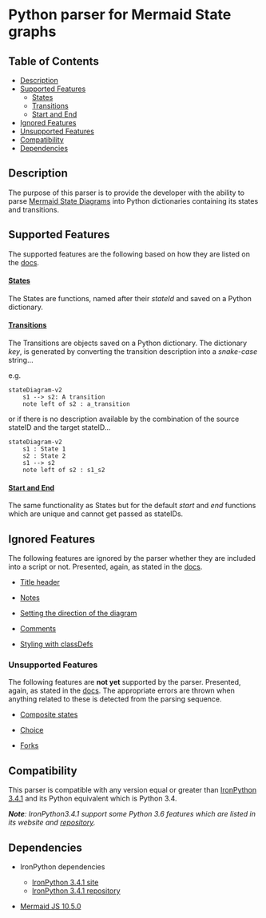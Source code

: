 # Python parser for Mermaid State graphs

## Table of Contents

* [Description](#description)
* [Supported Features](#supported-features)
  * [States](#states)
  * [Transitions](#transitions)
  * [Start and End](#start-and-end)
* [Ignored Features](#ignored-features)
* [Unsupported Features](#unsupported-features)
* [Compatibility](#compatibility)
* [Dependencies](#dependencies)

## Description

The purpose of this parser is to provide the developer with the ability to parse [Mermaid State Diagrams](https://mermaid.js.org/syntax/stateDiagram.html) into Python dictionaries containing its states and transitions.

## Supported Features

The supported features are the following based on how they are listed on the [docs](https://mermaid.js.org/syntax/stateDiagram.html).

#### [States](https://mermaid.js.org/syntax/stateDiagram.html#states)

The States are functions, named after their *stateId* and saved on a Python dictionary.

#### [Transitions](https://mermaid.js.org/syntax/stateDiagram.html#transitions)

The Transitions are objects saved on a Python dictionary. The dictionary *key*, is generated by converting the transition description into a *snake-case* string...

e.g. 

```mermaid
stateDiagram-v2
    s1 --> s2: A transition
    note left of s2 : a_transition
```

or if there is no description available by the combination of the source stateID and the target stateID...

```mermaid
stateDiagram-v2
    s1 : State 1
    s2 : State 2
    s1 --> s2
    note left of s2 : s1_s2
```

#### [Start and End](https://mermaid.js.org/syntax/stateDiagram.html#start-and-end)

The same functionality as States but for the default *_start_* and *_end_* functions which are unique and cannot get passed as stateIDs.

## Ignored Features

The following features are ignored by the parser whether they are included into a script or not. Presented, again, as stated in the [docs](https://mermaid.js.org/syntax/stateDiagram.html).

* [Title header](https://mermaid.js.org/syntax/stateDiagram.html)

* [Notes](https://mermaid.js.org/syntax/stateDiagram.html#notes)

* [Setting the direction of the diagram](https://mermaid.js.org/syntax/stateDiagram.html#setting-the-direction-of-the-diagram)

* [Comments](https://mermaid.js.org/syntax/stateDiagram.html#comments)

* [Styling with classDefs](https://mermaid.js.org/syntax/stateDiagram.html#styling-with-classdefs)

### Unsupported Features

The following features are **not yet** supported by the parser. Presented, again, as stated in the [docs](https://mermaid.js.org/syntax/stateDiagram.html). The appropriate errors are thrown when anything related to these is detected from the parsing sequence.

* [Composite states](https://mermaid.js.org/syntax/stateDiagram.html#composite-states)

* [Choice](https://mermaid.js.org/syntax/stateDiagram.html#choice)

* [Forks](https://mermaid.js.org/syntax/stateDiagram.html#forks)

## Compatibility

This parser is compatible with any version equal or greater than [IronPython 3.4.1](https://ironpython.net/) and its Python equivalent which is Python 3.4.

*__Note__: IronPython3.4.1 support some Python 3.6 features which are listed in its website and [repository](https://github.com/IronLanguages/ironpython3).*

## Dependencies

* IronPython dependencies 
  
  * [IronPython 3.4.1 site](https://ironpython.net/)
  * [IronPython 3.4.1 repository](https://github.com/IronLanguages/ironpython3)

* [Mermaid JS 10.5.0](https://mermaid.js.org/syntax/stateDiagram.html)
